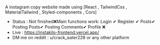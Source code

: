 A instagram copy website made using [React , TailwindCss , MaterialTailwind , Styled-components , Cors]
- Status : Not finished❌Main functions work: Login ✔ Register ✔ Posts✔ Posting Posts✔ Posting Comments✔ Profile ❌
- Live : https://instakilo-frontend.vercel.app/
- DM me on reddit : u/crack_eater228 or any other platform
